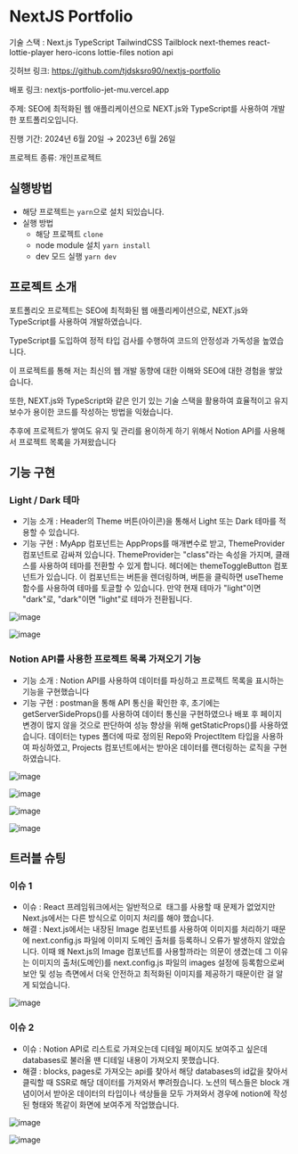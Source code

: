 # NextJS Portfolio

기술 스택 : Next.js TypeScript TailwindCSS Tailblock next-themes react-lottie-player hero-icons lottie-files notion api

깃허브 링크: https://github.com/tjdsksro90/nextjs-portfolio

배포 링크: nextjs-portfolio-jet-mu.vercel.app

주제: SEO에 최적화된 웹 애플리케이션으로 NEXT.js와 TypeScript를 사용하여 개발 한 포트폴리오입니다.

진행 기간: 2024년 6월 20일 → 2023년 6월 26일

프로젝트 종류: 개인프로젝트

## 실행방법

- 해당 프로젝트는 `yarn`으로 설치 되있습니다.
- 실행 방법
  - 해당 프로젝트 `clone`
  - node module 설치 `yarn install`
  - dev 모드 실행 `yarn dev`

## 프로젝트 소개

포트폴리오 프로젝트는 SEO에 최적화된 웹 애플리케이션으로, NEXT.js와 TypeScript를 사용하여 개발하였습니다.

TypeScript를 도입하여 정적 타입 검사를 수행하여 코드의 안정성과 가독성을 높였습니다.

이 프로젝트를 통해 저는 최신의 웹 개발 동향에 대한 이해와 SEO에 대한 경험을 쌓았습니다.

또한, NEXT.js와 TypeScript와 같은 인기 있는 기술 스택을 활용하여 효율적이고 유지보수가 용이한 코드를 작성하는 방법을 익혔습니다.

추후에 프로젝트가 쌓여도 유지 및 관리를 용이하게 하기 위해서 Notion API를 사용해서 프로젝트 목록을 가져왔습니다

## 기능 구현

### Light / Dark 테마

- 기능 소개 : Header의 Theme 버튼(아이콘)을 통해서 Light 또는 Dark 테마를 적용할 수 있습니다.
- 기능 구현 : MyApp 컴포넌트는 AppProps를 매개변수로 받고, ThemeProvider 컴포넌트로 감싸져 있습니다. ThemeProvider는 "class"라는 속성을 가지며, 클래스를 사용하여 테마를 전환할 수 있게 합니다. 헤더에는 themeToggleButton 컴포넌트가 있습니다. 이 컴포넌트는 버튼을 렌더링하며, 버튼을 클릭하면 useTheme 함수를 사용하여 테마를 토글할 수 있습니다. 만약 현재 테마가 "light"이면 "dark"로, "dark"이면 "light"로 테마가 전환됩니다.

![image](https://github.com/tjdsksro90/nextjs-portfolio/assets/74041149/a3a52682-7855-4ef4-b0b3-e40dee45884c)

![image](https://github.com/tjdsksro90/nextjs-portfolio/assets/74041149/a5d312f1-8407-4bce-bc8f-c80741ed3f2a)

### Notion API를 사용한 프로젝트 목록 가져오기 기능

- 기능 소개 : Notion API를 사용하여 데이터를 파싱하고 프로젝트 목록을 표시하는 기능을 구현했습니다
- 기능 구현 : postman을 통해 API 통신을 확인한 후, 초기에는 getServerSideProps()를 사용하여 데이터 통신을 구현하였으나 배포 후 페이지 변경이 많지 않을 것으로 판단하여 성능 향상을 위해 getStaticProps()를 사용하였습니다. 데이터는 types 폴더에 따로 정의된 Repo와 ProjectItem 타입을 사용하여 파싱하였고, Projects 컴포넌트에서는 받아온 데이터를 랜더링하는 로직을 구현하였습니다.

![image](https://github.com/tjdsksro90/nextjs-portfolio/assets/74041149/68069e95-4c43-4abd-9ccc-44eab95ab114)

![image](https://github.com/tjdsksro90/nextjs-portfolio/assets/74041149/6945472c-3962-425d-b0ba-4755cb967c58)

![image](https://github.com/tjdsksro90/nextjs-portfolio/assets/74041149/d05d7272-495f-4e9d-a7ec-0f0c85b38939)

![image](https://github.com/tjdsksro90/nextjs-portfolio/assets/74041149/d5169c75-a77e-4fc8-8216-c7185853da87)

## 트러블 슈팅

### 이슈 1

- 이슈 : React 프레임워크에서는 일반적으로 <img> 태그를 사용할 때 문제가 없었지만 Next.js에서는 다른 방식으로 이미지 처리를 해야 했습니다.
- 해결 : Next.js에서는 내장된 Image 컴포넌트를 사용하여 이미지를 처리하기 때문에 next.config.js 파일에 이미지 도메인 출처를 등록하니 오류가 발생하지 않았습니다. 이때 왜 Next.js의 Image 컴포넌트를 사용할까라는 의문이 생겼는데 그 이유는 이미지의 출처(도메인)를 next.config.js 파일의 images 설정에 등록함으로써 보안 및 성능 측면에서 더욱 안전하고 최적화된 이미지를 제공하기 때문이란 걸 알게 되었습니다.

![image](https://github.com/tjdsksro90/nextjs-portfolio/assets/74041149/23cac314-6a2c-44b4-8c84-b98b332bdd7f)

### 이슈 2

- 이슈 : Notion API로 리스트로 가져오는데 디테일 페이지도 보여주고 싶은데 databases로 불러올 땐 디테일 내용이 가져오지 못했습니다.
- 해결 : blocks, pages로 가져오는 api를 찾아서 해당 databases의 id값을 찾아서 클릭할 때 SSR로 해당 데이터를 가져와서 뿌려줬습니다. 노션의 텍스들은 block 개념이어서 받아온 데이터의 타입이나 색상들을 모두 가져와서 경우에 notion에 작성된 형태와 똑같이 화면에 보여주게 작업했습니다.

![image](https://github.com/tjdsksro90/nextjs-portfolio/assets/74041149/1226c4df-4ca3-4da6-ac28-453c33cd1b9e)

![image](https://github.com/tjdsksro90/nextjs-portfolio/assets/74041149/7e85fe4c-2837-4695-b6d3-6f8137e3f7fa)
